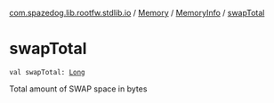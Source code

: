 [com.spazedog.lib.rootfw.stdlib.io](../../index.md) / [Memory](../index.md) / [MemoryInfo](index.md) / [swapTotal](.)

# swapTotal

`val swapTotal: `[`Long`](https://kotlinlang.org/api/latest/jvm/stdlib/kotlin/-long/index.html)

Total amount of SWAP space in bytes

